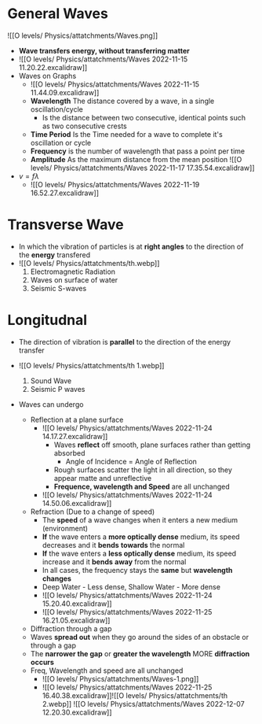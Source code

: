 # General Waves
![[O levels/ Physics/attatchments/Waves.png]]
- **Wave transfers energy, without transferring matter**
- ![[O levels/ Physics/attatchments/Waves 2022-11-15 11.20.22.excalidraw]]
- Waves on Graphs
	- ![[O levels/ Physics/attatchments/Waves 2022-11-15 11.44.09.excalidraw]]
	- **Wavelength** The distance covered by a wave, in a single oscillation/cycle
		- Is the distance between two consecutive, identical points such as two consecutive crests
	- **Time Period** Is the Time needed for a wave to complete it's oscillation or cycle
	- **Frequency** is the number of wavelength that pass a point per time
	- **Amplitude** As the maximum distance from the mean position
	![[O levels/ Physics/attatchments/Waves 2022-11-17 17.35.54.excalidraw]]
- $v = f\lambda$ 
	- ![[O levels/ Physics/attatchments/Waves 2022-11-19 16.52.27.excalidraw]]
# Transverse Wave 
- In which the vibration of particles is at **right angles** to the direction of the **energy** transfered
- ![[O levels/ Physics/attatchments/th.webp]]
  1. Electromagnetic Radiation
  2. Waves on surface of water
  3. Seismic S-waves


# Longitudnal
- The direction of vibration is **parallel** to the direction of the energy transfer
- ![[O levels/ Physics/attatchments/th 1.webp]]
  1. Sound Wave
  2. Seismic P waves

- Waves can undergo
	- Reflection at a plane surface
		- ![[O levels/ Physics/attatchments/Waves 2022-11-24 14.17.27.excalidraw]]
			- Waves **reflect** off smooth, plane surfaces rather than getting absorbed
				- Angle of Incidence = Angle of Reflection
			- Rough surfaces scatter the light in all direction, so they appear matte and unreflective
			- **Frequence, wavelength and Speed** are all unchanged
		- ![[O levels/ Physics/attatchments/Waves 2022-11-24 14.50.06.excalidraw]]
	- Refraction (Due to a change of speed)
		- The **speed** of a wave changes when it enters a new medium (environment)
		- **If** the wave enters a **more optically dense** medium, its speed decreases and it **bends** **towards** the normal
		- **If** the wave enters a **less optically dense** medium, its speed increase and it **bends** **away** from the normal
		- In all cases, the frequency stays the **same** but **wavelength changes**
		- Deep Water - Less dense, Shallow Water - More dense
		- ![[O levels/ Physics/attatchments/Waves 2022-11-24 15.20.40.excalidraw]]
		- ![[O levels/ Physics/attatchments/Waves 2022-11-25 16.21.05.excalidraw]]
	- Diffraction through a gap
	- Waves **spread out** when they go around the sides of an obstacle or through a gap
	- The **narrower the gap** or **greater the wavelength** MORE **diffraction occurs**
	- Freq, Wavelength and speed are all unchanged
		- ![[O levels/ Physics/attatchments/Waves-1.png]]
		- ![[O levels/ Physics/attatchments/Waves 2022-11-25 16.40.38.excalidraw]]![[O levels/ Physics/attatchments/th 2.webp]]
		![[O levels/ Physics/attatchments/Waves 2022-12-07 12.20.30.excalidraw]]